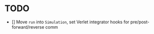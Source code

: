 # TODO

- [] Move `run` into `Simulation`, set Verlet integrator hooks for pre/post-forward/reverse comm